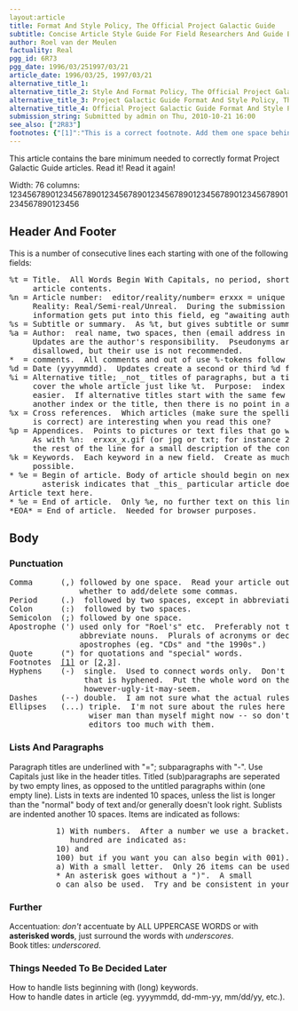 ```yaml
---
layout:article
title: Format And Style Policy, The Official Project Galactic Guide
subtitle: Concise Article Style Guide For Field Researchers And Guide Editors
author: Roel van der Meulen
factuality: Real
pgg_id: 6R73
pgg_date: 1996/03/251997/03/21
article_date: 1996/03/25, 1997/03/21
alternative_title_1: 
alternative_title_2: Style And Format Policy, The Official Project Galactic Guide
alternative_title_3: Project Galactic Guide Format And Style Policy, The Official
alternative_title_4: Official Project Galactic Guide Format And Style Policy, The
submission_string: Submitted by admin on Thu, 2010-10-21 16:00
see_also: ["2R83"]
footnotes: {"[1]":"This is a correct footnote. Add them one space behind the word it refers to, and only after that (if necessary) a period.","[2]":"The second footnote should be right beneath the first. The next line should be indented as far as the first. The end of the text in the body and the beginning of the footnotes are separated by one line.","[3]":"Two or more footnotes on one location are noted like this."}
---
```

<div>
<p>This article contains the bare minimum needed to correctly format Project Galactic Guide articles. Read it! Read it again!</p>
<p>Width: 76 columns: 1234567890123456789012345678901234567890123456789012345678901234567890123456</p>
<h2>Header And Footer</h2>
<p>This is a number of consecutive lines each starting with one of the following fields:</p>
<pre>
%t = Title.  All Words Begin With Capitals, no period, short, covers the
     article contents.
%n = Article number:  editor/reality/number= erxxx = unique number.
     Reality: Real/Semi-real/Unreal.  During the submission process status
     information gets put into this field, eg "awaiting author approval".
%s = Subtitle or summary.  As %t, but gives subtitle or summary.
%a = Author:  real name, two spaces, then (email address in brackets).
     Updates are the author's responsibility.  Pseudonyms are not
     disallowed, but their use is not recommended.
*  = comments.  All comments and out of use %-tokens follow an asterisk.
%d = Date (yyyymmdd).  Updates create a second or third %d field.
%i = Alternative title; _not_ titles of paragraphs, but a title that would
     cover the whole article just like %t.  Purpose:  index browsing made
     easier.  If alternative titles start with the same few letters as
     another index or the title, then there is no point in adding it.
%x = Cross references.  Which articles (make sure the spelling of the titles
     is correct) are interesting when you read this one?
%p = Appendices.  Points to pictures or text files that go with the article.
     As with %n:  erxxx_x.gif (or jpg or txt; for instance 2R64_1.GIF).  Use
     the rest of the line for a small description of the contents.
%k = Keywords.  Each keyword in a new field.  Create as much useful ones as
     possible.
* %e = Begin of article. Body of article should begin on next line.  The
       asterisk indicates that _this_ particular article doesn't end here.
Article text here.
* %e = End of article.  Only %e, no further text on this line.
*EOA* = End of article.  Needed for browser purposes.
</pre>
<h2>Body</h2>
<h3>Punctuation</h3>
<pre>
Comma      (,) followed by one space.  Read your article out loud to see
               whether to add/delete some commas.
Period     (.)  followed by two spaces, except in abbreviations.
Colon      (:)  followed by two spaces.
Semicolon  (;) followed by one space.
Apostrophe (') used only for "Roel's" etc.  Preferably not to use to
               abbreviate nouns.  Plurals of acronyms or decades don't have
               apostrophes (eg. "CDs" and "the 1990s".)
Quote      (") for quotations and "special" words.
Footnotes  <a href="#footnotes.1" class="footnote-link">[1]</a> or [<a href="#footnotes.2" class="footnote-link">2</a>,<a href="#footnotes.3" class="footnote-link">3</a>].
Hyphens    (-)  single.  Used to connect words only.  Don't break off a word
                that is hyphened.  Put the whole word on the next line
                however-ugly-it-may-seem.
Dashes     (--) double.  I am not sure what the actual rules are...
Ellipses   (...) triple.  I'm not sure about the rules here either -- a
                 wiser man than myself might now -- so don't confuse the
                 editors too much with them.
</pre>
<h3>Lists And Paragraphs</h3>
<p>Paragraph titles are underlined with "="; subparagraphs with "-". Use Capitals just like in the header titles. Titled (sub)paragraphs are seperated by two empty lines, as opposed to the untitled paragraphs within (one empty line). Lists in texts are indented 10 spaces, unless the list is longer than the "normal" body of text and/or generally doesn't look right. Sublists are indented another 10 spaces. Items are indicated as follows:</p>
<pre>
          1) With numbers.  After a number we use a bracket.  Ten and
             hundred are indicated as:
          10) and
          100) but if you want you can also begin with 001).
          a) With a small letter.  Only 26 items can be used here.
          * An asterisk goes without a ")".  A small
          o can also be used.  Try and be consistent in your article.
</pre>
<h3>Further</h3>
<p>Accentuation: <em>don't</em> accentuate by ALL UPPERCASE WORDS or with <strong>asterisked words</strong>, just surround the words with <em>underscores</em>.<br>
Book titles: <em>underscored</em>.</p>
<h3>Things Needed To Be Decided Later</h3>
<p>How to handle lists beginning with (long) keywords.<br>
How to handle dates in article (eg. yyyymmdd, dd-mm-yy, mm/dd/yy, etc.).</p>
</div>
